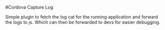 #Cordova Capture Log

Simple plugin to fetch the log cat for the running application and forward the logs to js. Which can then be forwarded to devs for easier debugging. 
